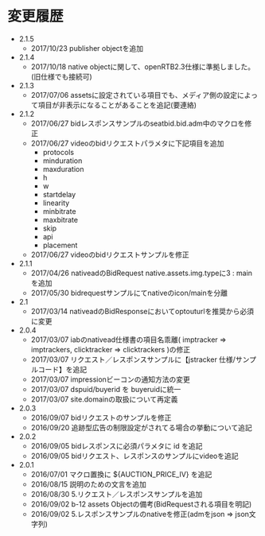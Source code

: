 # 変更履歴

* 2.1.5
    * 2017/10/23 publisher objectを追加
* 2.1.4
    * 2017/10/18 native objectに関して、openRTB2.3仕様に準拠しました。(旧仕様でも接続可)
* 2.1.3
    * 2017/07/06 assetsに設定されている項目でも、メディア側の設定によって項目が非表示になることがあることを追記(要連絡)
* 2.1.2
    * 2017/06/27 bidレスポンスサンプルのseatbid.bid.adm中のマクロを修正
    * 2017/06/27 videoのbidリクエストパラメタに下記項目を追加
        * protocols
        * minduration
        * maxduration
        * h
        * w
        * startdelay
        * linearity
        * minbitrate
        * maxbitrate
        * skip
        * api
        * placement
    * 2017/06/27 videoのbidリクエストサンプルを修正
* 2.1.1
    * 2017/04/26 nativeadのBidRequest native.assets.img.typeに3 : mainを追加
    * 2017/05/30 bidrequestサンプルにてnativeのicon/mainを分離
* 2.1
    * 2017/03/14 nativeadのBidResponseにおいてoptouturlを推奨から必須に変更
* 2.0.4
    * 2017/03/07 iabのnativead仕様書の項目名乖離( imptracker => imptrackers, clicktracker => clicktrackers )の修正
    * 2017/03/07 リクエスト／レスポンスサンプルに【jstracker 仕様/サンプルコード】を追記
    * 2017/03/07 impressionビーコンの通知方法の変更
    * 2017/03/07 dspuid/buyerid を buyeruidに統一
    * 2017/03/07 site.domainの取扱について再定義
* 2.0.3
    * 2016/09/07 bidリクエストのサンプルを修正
    * 2016/09/20 追跡型広告の制限設定がされてる場合の挙動について追記
* 2.0.2
    * 2016/09/05 bidレスポンスに必須パラメタに id を追記
    * 2016/09/05 bidリクエスト、レスポンスのサンプルにvideoを追記
* 2.0.1
    * 2016/07/01 マクロ置換に ${AUCTION_PRICE_IV} を追記
    * 2016/08/15 説明のための文言を追加
    * 2016/08/30 5.リクエスト／レスポンスサンプルを追加
    * 2016/09/02 b-12 assets Objectの備考(BidRequestされる項目を明記)
    * 2016/09/02 5.レスポンスサンプルのnativeを修正(admをjson => json文字列) 
